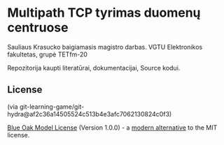 # Multipath TCP tyrimas duomenų centruose
Sauliaus Krasucko baigiamasis magistro darbas. VGTU Elektronikos fakultetas, grupė TETfm-20

Repozitorija kaupti literatūrai, dokumentacijai, Source kodui.

## License
(via git-learning-game/git-hydra@af2c36a14505524c513b4e3afc7062130824c0f3)

[Blue Oak Model License](LICENSE.md) (Version 1.0.0) - a [modern alternative](https://writing.kemitchell.com/2019/03/09/Deprecation-Notice.html) to the MIT license.
